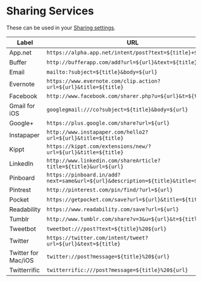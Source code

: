 Sharing Services
================

These can be used in your [Sharing settings](https://feedbin.me/settings/sharing).

| Label               | URL                                                                                |
| ------------------- | ---------------------------------------------------------------------------------- |
| App.net             | `https://alpha.app.net/intent/post?text=${title}+${url}`                           |
| Buffer              | `http://bufferapp.com/add?url=${url}&text=${title}`                                |
| Email               | `mailto:?subject=${title}&body=${url}`                                             |
| Evernote            | `https://www.evernote.com/clip.action?url=${url}&title=${title}`                   |
| Facebook            | `http://www.facebook.com/sharer.php?u=${url}&t=${title}`                           |
| Gmail for iOS       | `googlegmail:///co?subject=${title}&body=${url}`                                   |
| Google+             | `https://plus.google.com/share?url=${url}`                                         |
| Instapaper          | `http://www.instapaper.com/hello2?url=${url}&title=${title}`                       |
| Kippt               | `https://kippt.com/extensions/new/?url=${url}&title=${title}`                      |
| LinkedIn            | `http://www.linkedin.com/shareArticle?title=${title}&url=${url}`                   |
| Pinboard            | `https://pinboard.in/add?next=same&url=${url}&description=${title}&title=${title}` |
| Pintrest            | `http://pinterest.com/pin/find/?url=${url}`                                        |
| Pocket              | `https://getpocket.com/save?url=${url}&title=${title}`                             |
| Readability         | `https://www.readability.com/save?url=${url}`                                      |
| Tumblr              | `http://www.tumblr.com/share?v=3&u=${url}&t=${title}`                              |
| Tweetbot            | `tweetbot:///post?text=${title}%20${url}`                                          |
| Twitter             | `https://twitter.com/intent/tweet?url=${url}&text=${title}`                        |
| Twitter for Mac/iOS | `twitter://post?message=${title}%20${url}`                                         |
| Twitterrific        | `twitterrific:///post?message=${title}%20${url}`                                   |
